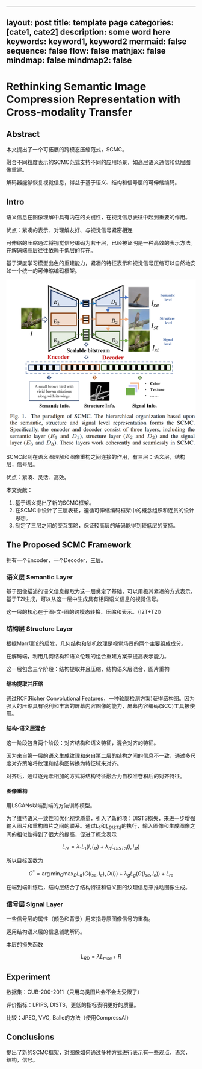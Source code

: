 

---
layout: post
title: template page
categories: [cate1, cate2]
description: some word here
keywords: keyword1, keyword2
mermaid: false
sequence: false
flow: false
mathjax: false
mindmap: false
mindmap2: false
---

# Rethinking Semantic Image Compression Representation with Cross-modality Transfer

## Abstract

本文提出了一个可拓展的跨模态压缩范式，SCMC。

融合不同粒度表示的SCMC范式支持不同的应用场景，如高层语义通信和低层图像重建。

解码器能够恢复视觉信息，得益于基于语义、结构和信号层的可伸缩编码。

## Intro

语义信息在图像理解中具有内在的关键性，在视觉信息表征中起到重要的作用。

优点：紧凑的表示、对理解友好、与视觉信号紧密相连

可伸缩的压缩通过将视觉信号编码为若干层，已经被证明是一种高效的表示方法。在解码端高层往往依赖于低层的存在。

基于深度学习模型出色的重建能力，紧凑的特征表示和视觉信号压缩可以自然地安如一个统一的可伸缩编码框架。

![image-20230709203617975](./assets/image-20230709203617975.png)

SCMC起到在语义图理解和图像重构之间连接的作用，有三层：语义层，结构层，信号层。

优点：紧凑、灵活、高效。

本文贡献：

1. 基于语义提出了新的SCMC框架。
2. 在SCMC中设计了三层表征，遵循可伸缩编码框架中的概念组织和连贯的设计思想。
3. 制定了三层之间的交互策略，保证较高层的解码能得到较低层的支持。

## The Proposed SCMC Framework

拥有一个Encoder，一个Decoder，三层。

### 语义层 Semantic Layer

基于图像描述的语义信息提取为这一层奠定了基础，可以用极其紧凑的方式表示。基于T2I生成，可以从这一层中生成具有相同语义信息的视觉信号。

这一层的核心在于图-文-图的跨模态转换、压缩和表示。（I2T+T2I）

### 结构层 Structure Layer

根据Marr理论的启发，几何结构和随机纹理是视觉场景的两个主要组成成分。

在解码端，利用几何结构和语义伦理的组合重建方案来提高表示能力。

这一层包含三个阶段：结构提取并且压缩，结构语义层混合，图片重构

#### 结构提取并压缩

通过RCF(Richer Convolutional Features，一种轮廓检测方案)获得结构图。因为强大的压缩具有锐利和丰富的屏幕内容图像的能力，屏幕内容编码(SCC)工具被使用。

#### 结构-语义层混合

这一阶段包含两个阶段：对齐结构和语义特征，混合对齐的特征。

因为来自第一层的语义生成纹理和来自第二层的结构之间的信息不一致，通过多尺度对齐策略将纹理和结构图转换为特征域来对齐。

对齐后，通过逐元素相加的方式将结构特征融合为自校准卷积后的对齐特征。

#### 图像重构

用LSGANs以端到端的方法训练模型。

为了维持语义一致性和优化视觉质量，引入了新的项：DISTS损失，来进一步增强输入图片和重构图片之间的联系。通过$L_1$和[$L_{DISTS}$](https://arxiv.org/pdf/2004.07728.pdf)的执行，输入图像和生成图像之间的相似性得到了很大的提高，促进了概念表示

$$
L_{re}=\lambda_1L_1(I,I_{st})+\lambda_dL_{DISTS}(I,I_{st})
$$

所以目标函数为

$$
G^*=\arg\min_G\max_DL_d(G(I_{se},I_e),D(I))+\lambda_gL_g(G(I_{se},I_e))+L_{re}
$$

在端到端训练后，结构层结合了结构特征和语义图的纹理信息来推动图像生成。

### 信号层 Signal Layer

一些信号层的属性（颜色和背景）用来指导原图像信号的重构。

运用结构语义层的信息辅助解码。

本层的损失函数

$$
L_{RD}=\lambda L_{mse}+R
$$

## Experiment

数据集：CUB-200-2011（只用鸟类图片会不会太受限了）

评价指标：LPIPS, DISTS，更低的指标表明更好的质量。

比较：JPEG, VVC, Balle的方法（使用CompressAI）

## Conclusions

提出了新的SCMC框架，对图像如何通过多种方式进行表示有一些观点，语义，结构，信号。
